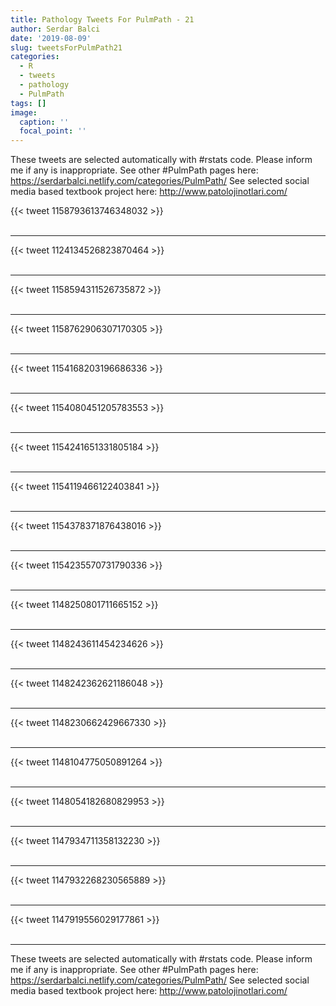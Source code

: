 ```yaml
---
title: Pathology Tweets For PulmPath - 21
author: Serdar Balci
date: '2019-08-09'
slug: tweetsForPulmPath21
categories:
  - R
  - tweets
  - pathology
  - PulmPath
tags: []
image:
  caption: ''
  focal_point: ''
---
```



These tweets are selected automatically with #rstats code. Please inform me if any is inappropriate.
See other #PulmPath pages here: https://serdarbalci.netlify.com/categories/PulmPath/ 
See selected social media based textbook project here: http://www.patolojinotlari.com/

{{< tweet 1158793613746348032 >}}
<br>
<br>
<hr>
{{< tweet 1124134526823870464 >}}
<br>
<br>
<hr>
{{< tweet 1158594311526735872 >}}
<br>
<br>
<hr>
{{< tweet 1158762906307170305 >}}
<br>
<br>
<hr>
{{< tweet 1154168203196686336 >}}
<br>
<br>
<hr>
{{< tweet 1154080451205783553 >}}
<br>
<br>
<hr>
{{< tweet 1154241651331805184 >}}
<br>
<br>
<hr>
{{< tweet 1154119466122403841 >}}
<br>
<br>
<hr>
{{< tweet 1154378371876438016 >}}
<br>
<br>
<hr>
{{< tweet 1154235570731790336 >}}
<br>
<br>
<hr>
{{< tweet 1148250801711665152 >}}
<br>
<br>
<hr>
{{< tweet 1148243611454234626 >}}
<br>
<br>
<hr>
{{< tweet 1148242362621186048 >}}
<br>
<br>
<hr>
{{< tweet 1148230662429667330 >}}
<br>
<br>
<hr>
{{< tweet 1148104775050891264 >}}
<br>
<br>
<hr>
{{< tweet 1148054182680829953 >}}
<br>
<br>
<hr>
{{< tweet 1147934711358132230 >}}
<br>
<br>
<hr>
{{< tweet 1147932268230565889 >}}
<br>
<br>
<hr>
{{< tweet 1147919556029177861 >}}
<br>
<br>
<hr>


These tweets are selected automatically with #rstats code. Please inform me if any is inappropriate.
See other #PulmPath pages here: https://serdarbalci.netlify.com/categories/PulmPath/ 
See selected social media based textbook project here: http://www.patolojinotlari.com/

